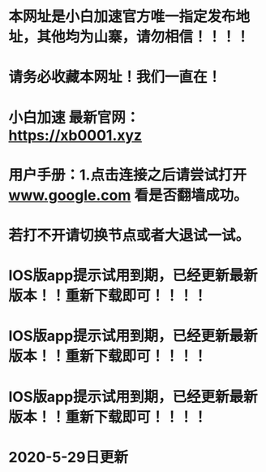

# 本网址是小白加速官方唯一指定发布地址，其他均为山寨，请勿相信！！！！

# 请务必收藏本网址！我们一直在！

# 小白加速 最新官网：https://xb0001.xyz



# 用户手册：1.点击连接之后请尝试打开 www.google.com 看是否翻墙成功。
#             若打不开请切换节点或者大退试一试。


# IOS版app提示试用到期，已经更新最新版本！！重新下载即可！！！！
# IOS版app提示试用到期，已经更新最新版本！！重新下载即可！！！！
# IOS版app提示试用到期，已经更新最新版本！！重新下载即可！！！！

# 2020-5-29日更新

